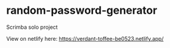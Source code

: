 # random-password-generator
 Scrimba solo project


View on netlify here: https://verdant-toffee-be0523.netlify.app/
